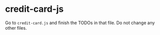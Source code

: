 # credit-card-js

Go to `credit-card.js` and finish the TODOs in that file. Do not change any other files.
